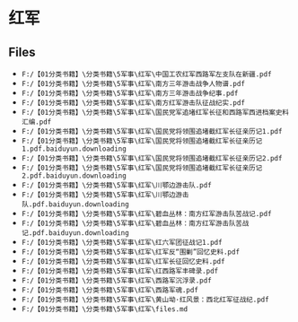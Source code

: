 # 红军

## Files

- `F:/【01分类书籍】\分类书籍\5军事\红军\中国工农红军西路军左支队在新疆.pdf`
- `F:/【01分类书籍】\分类书籍\5军事\红军\南方三年游击战争人物谱.pdf`
- `F:/【01分类书籍】\分类书籍\5军事\红军\南方三年游击战争纪事.pdf`
- `F:/【01分类书籍】\分类书籍\5军事\红军\南方红军游击队征战纪实.pdf`
- `F:/【01分类书籍】\分类书籍\5军事\红军\国民党军追堵红军长征和西路军西进档案史料汇编.pdf`
- `F:/【01分类书籍】\分类书籍\5军事\红军\国民党将领围追堵截红军长征亲历记1.pdf`
- `F:/【01分类书籍】\分类书籍\5军事\红军\国民党将领围追堵截红军长征亲历记1.pdf.baiduyun.downloading`
- `F:/【01分类书籍】\分类书籍\5军事\红军\国民党将领围追堵截红军长征亲历记2.pdf`
- `F:/【01分类书籍】\分类书籍\5军事\红军\国民党将领围追堵截红军长征亲历记2.pdf.baiduyun.downloading`
- `F:/【01分类书籍】\分类书籍\5军事\红军\川鄂边游击队.pdf`
- `F:/【01分类书籍】\分类书籍\5军事\红军\川鄂边游击队.pdf.baiduyun.downloading`
- `F:/【01分类书籍】\分类书籍\5军事\红军\碧血丛林：南方红军游击队苦战记.pdf`
- `F:/【01分类书籍】\分类书籍\5军事\红军\碧血丛林：南方红军游击队苦战记.pdf.baiduyun.downloading`
- `F:/【01分类书籍】\分类书籍\5军事\红军\红六军团征战记1.pdf`
- `F:/【01分类书籍】\分类书籍\5军事\红军\红军反“围剿”回忆史料.pdf`
- `F:/【01分类书籍】\分类书籍\5军事\红军\红军长征回忆史料.pdf`
- `F:/【01分类书籍】\分类书籍\5军事\红军\红西路军丰碑录.pdf`
- `F:/【01分类书籍】\分类书籍\5军事\红军\西路军沉浮录.pdf`
- `F:/【01分类书籍】\分类书籍\5军事\红军\西路军魂.pdf`
- `F:/【01分类书籍】\分类书籍\5军事\红军\黄山坳·红风景：西北红军征战纪.pdf`
- `F:/【01分类书籍】\分类书籍\5军事\红军\files.md`
